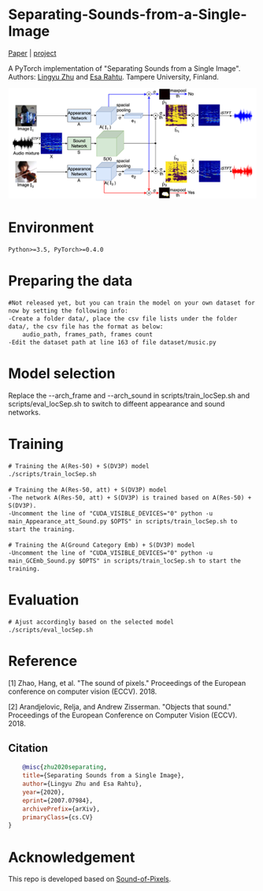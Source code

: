 # Separating-Sounds-from-a-Single-Image

[Paper](https://arxiv.org/pdf/2007.07984.pdf) | [project](https://ly-zhu.github.io/separating-sounds-from-single-image)

A PyTorch implementation of "Separating Sounds from a Single Image". Authors: [Lingyu Zhu](https://ly-zhu.github.io) and [Esa Rahtu](http://esa.rahtu.fi). Tampere University, Finland.

<img src="figures/locSep3_MUSIC.png" width="800"/>

<!-- ## Examples of Sound Source Separation
<img src="separating-sounds-from-single-image/figures/locSep_vis_MUSIC.png" width="800"/>

## Examples of Sound Source Localization
<img src="separating-sounds-from-single-image/figures/loc_vis_MUSIC_res50_dv3p.png" width="800"/>
-->

# Environment
	Python>=3.5, PyTorch>=0.4.0

# Preparing the data
	#Not released yet, but you can train the model on your own dataset for now by setting the following info:
	-Create a folder data/, place the csv file lists under the folder data/, the csv file has the format as below: 
		audio_path, frames_path, frames count
	-Edit the dataset path at line 163 of file dataset/music.py
		

# Model selection
Replace the --arch_frame and --arch_sound in scripts/train_locSep.sh and scripts/eval_locSep.sh to switch to diffeent appearance and sound networks.

# Training
	# Training the A(Res-50) + S(DV3P) model
	./scripts/train_locSep.sh

	# Training the A(Res-50, att) + S(DV3P) model
	-The network A(Res-50, att) + S(DV3P) is trained based on A(Res-50) + S(DV3P). 
	-Uncomment the line of "CUDA_VISIBLE_DEVICES="0" python -u main_Appearance_att_Sound.py $OPTS" in scripts/train_locSep.sh to start the training.

	# Training the A(Ground Category Emb) + S(DV3P) model
	-Uncomment the line of "CUDA_VISIBLE_DEVICES="0" python -u main_GCEmb_Sound.py $OPTS" in scripts/train_locSep.sh to start the training.


# Evaluation
	# Ajust accordingly based on the selected model
	./scripts/eval_locSep.sh


# Reference

[1] Zhao, Hang, et al. "The sound of pixels." Proceedings of the European conference on computer vision (ECCV). 2018.

[2] Arandjelovic, Relja, and Andrew Zisserman. "Objects that sound." Proceedings of the European Conference on Computer Vision (ECCV). 2018.

## Citation
```bibtex   
    @misc{zhu2020separating,
    title={Separating Sounds from a Single Image},
    author={Lingyu Zhu and Esa Rahtu},
    year={2020},
    eprint={2007.07984},
    archivePrefix={arXiv},
    primaryClass={cs.CV}
}
```

# Acknowledgement
This repo is developed based on [Sound-of-Pixels](https://github.com/hangzhaomit/Sound-of-Pixels).
